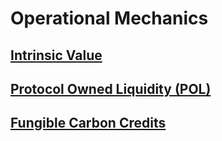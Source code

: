 # Operational Mechanics

## [Intrinsic Value](https://app.gitbook.com/o/-M\_bmp-\_zWliWIWoS5D7/s/-M\_bmxz70gvEJ0PLIHFc/\~/changes/244/tokenomics-and-mechanisms/operational-mechanics/intrinsic-value)

## [Protocol Owned Liquidity (POL)](https://app.gitbook.com/o/-M\_bmp-\_zWliWIWoS5D7/s/-M\_bmxz70gvEJ0PLIHFc/\~/changes/244/tokenomics-and-mechanisms/operational-mechanics/protocol-owned-liquidity-pol)

## [Fungible Carbon Credits](https://app.gitbook.com/o/-M\_bmp-\_zWliWIWoS5D7/s/-M\_bmxz70gvEJ0PLIHFc/\~/changes/244/tokenomics-and-mechanisms/operational-mechanics/fungible-carbon-credits)
